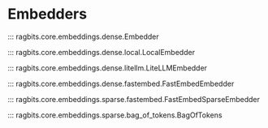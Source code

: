 # Embedders

::: ragbits.core.embeddings.dense.Embedder

::: ragbits.core.embeddings.dense.local.LocalEmbedder

::: ragbits.core.embeddings.dense.litellm.LiteLLMEmbedder

::: ragbits.core.embeddings.dense.fastembed.FastEmbedEmbedder

::: ragbits.core.embeddings.sparse.fastembed.FastEmbedSparseEmbedder

::: ragbits.core.embeddings.sparse.bag_of_tokens.BagOfTokens